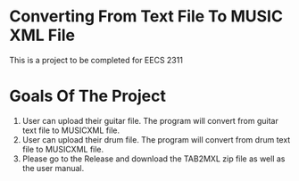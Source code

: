 # Converting From Text File To MUSIC XML File 

This is a project to be completed for EECS 2311 

# Goals Of The Project 

1. User can upload their guitar file. The program will convert from guitar text file to MUSICXML file. 
2. User can upload their drum file. The program will convert from drum text file to MUSICXML file. 
3. Please go to the Release and download the TAB2MXL zip file as well as the user manual.

